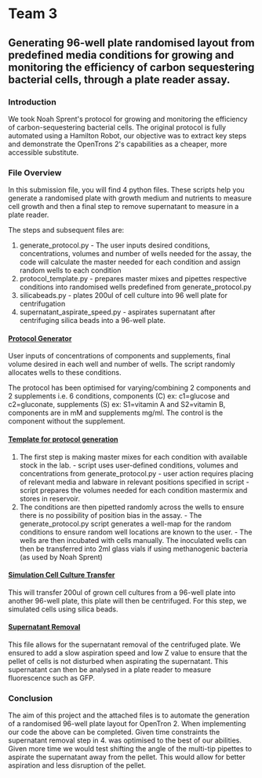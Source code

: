 # Team 3

## Generating 96-well plate randomised layout from predefined media conditions for growing and monitoring the efficiency of carbon sequestering bacterial cells, through a plate reader assay.

### Introduction

We took Noah Sprent's protocol for growing and monitoring the efficiency of carbon-sequestering bacterial cells. The original protocol is fully automated using a Hamilton Robot, our objective was to extract key steps and demonstrate the OpenTrons 2's capabilities as a cheaper, more accessible substitute.

### File Overview

In this submission file, you will find 4 python files. These scripts help you generate a randomised plate with growth medium and nutrients to measure cell growth and then a final step to remove supernatant to measure in a plate reader.

The steps and subsequent files are:

1. generate_protocol.py - The user inputs desired conditions, concentrations, volumes and number of wells needed for the assay, the code will calculate the master needed for each condition and assign random wells to each condition
2. protocol_template.py - prepares master mixes and pipettes respective conditions into randomised wells predefined from generate_protocol.py
3. silicabeads.py - plates 200ul of cell culture into 96 well plate for centrifugation
4. supernatant_aspirate_speed.py - aspirates supernatant after centrifuging silica beads into a 96-well plate.

#### [Protocol Generator](/Team_3/generate_protocol.py)

User inputs of concentrations of components and supplements, final volume desired in each well and number of wells. The script randomly allocates wells to these conditions.

The protocol has been optimised for varying/combining 2 components and 2 supplements i.e. 6 conditions, components (C) ex: c1=glucose and c2=gluconate, supplements (S) ex: S1=vitamin A and S2=vitamin B, components are in mM and supplements mg/ml. The control is the component without the supplement.

#### [Template for protocol generation](/Team_3/protocol_template.py)

1. The first step is making master mixes for each condition with available stock in the lab. - script uses user-defined conditions, volumes and concentrations from generate_protocol.py - user action requires placing of relevant media and labware in relevant positions specified in script - script prepares the volumes needed for each condition mastermix and stores in reservoir.
2. The conditions are then pipetted randomly across the wells to ensure there is no possibility of position bias in the assay. - The generate_protocol.py script generates a well-map for the random conditions to ensure random well locations are known to the user. - The wells are then incubated with cells manually. The inoculated wells can then be transferred into 2ml glass vials if using methanogenic bacteria (as used by Noah Sprent)

#### [Simulation Cell Culture Transfer](/Team_3/silicabeads.py)

This will transfer 200ul of grown cell cultures from a 96-well plate into another 96-well plate, this plate will then be centrifuged. For this step, we simulated cells using silica beads.

#### [Supernatant Removal](/Team_3/remove_supernatant_96_well.py)

This file allows for the supernatant removal of the centrifuged plate. We ensured to add a slow aspiration speed and low Z value to ensure that the pellet of cells is not disturbed when aspirating the supernatant. This supernatant can then be analysed in a plate reader to measure fluorescence such as GFP.

### Conclusion

The aim of this project and the attached files is to automate the generation of a randomised 96-well plate layout for OpenTron 2. When implementing our code the above can be completed. Given time constraints the supernatant removal step in 4. was optimised to the best of our abilities. Given more time we would test shifting the angle of the multi-tip pipettes to aspirate the supernatant away from the pellet. This would allow for better aspiration and less disruption of the pellet.
